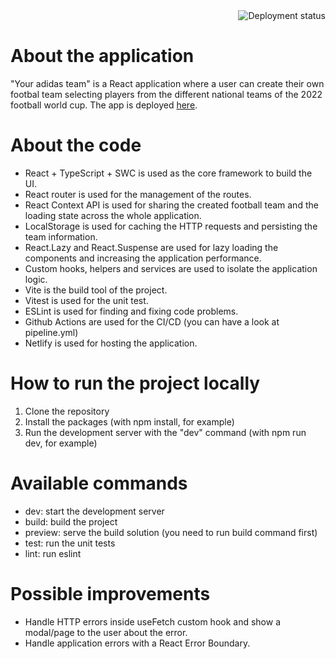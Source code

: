 <style>
    .deployment-img {
        display: flex;
        justify-content: flex-end;
        margin-bottom: 1rem;
    }
</style>

<div class="deployment-img">
    <img src="https://github.com/tpimpinela/your-adidas-team/actions/workflows/pipeline.yml/badge.svg" alt="Deployment status"/>
</div>

# About the application

"Your adidas team" is a React application where a user can create their own footbal team selecting players from the different national teams of the 2022 football world cup. The app is deployed [here](https://tpimpinela-your-adidas-team.netlify.app/).

# About the code

- React + TypeScript + SWC is used as the core framework to build the UI.
- React router is used for the management of the routes.
- React Context API is used for sharing the created football team and the loading state across the whole application.
- LocalStorage is used for caching the HTTP requests and persisting the team information.
- React.Lazy and React.Suspense are used for lazy loading the components and increasing the application performance.
- Custom hooks, helpers and services are used to isolate the application logic.
- Vite is the build tool of the project.
- Vitest is used for the unit test.
- ESLint is used for finding and fixing code problems.
- Github Actions are used for the CI/CD (you can have a look at pipeline.yml)
- Netlify is used for hosting the application.

# How to run the project locally

1. Clone the repository
2. Install the packages (with npm install, for example)
3. Run the development server with the "dev" command (with npm run dev, for example)

# Available commands

- dev: start the development server
- build: build the project
- preview: serve the build solution (you need to run build command first)
- test: run the unit tests
- lint: run eslint

# Possible improvements

- Handle HTTP errors inside useFetch custom hook and show a modal/page to the user about the error.
- Handle application errors with a React Error Boundary.

